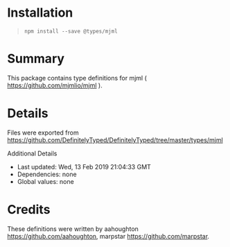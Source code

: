 # Installation
> `npm install --save @types/mjml`

# Summary
This package contains type definitions for mjml ( https://github.com/mjmlio/mjml ).

# Details
Files were exported from https://github.com/DefinitelyTyped/DefinitelyTyped/tree/master/types/mjml

Additional Details
 * Last updated: Wed, 13 Feb 2019 21:04:33 GMT
 * Dependencies: none
 * Global values: none

# Credits
These definitions were written by aahoughton <https://github.com/aahoughton>, marpstar   <https://github.com/marpstar>.
